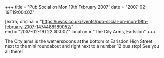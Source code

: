 +++
title = "Pub Social on Mon 19th February 2007"
date = "2007-02-19T19:00:00Z"

[extra]
original = "https://uwcs.co.uk/events/pub-social-on-mon-19th-february-2007-1474488989052/"    
end = "2007-02-19T22:00:00Z"
location = "The City Arms, Earlsdon"
+++

The City arms is the wetherspoons at the bottom of Earlsdon High Street next to the mini roundabout and right next to a number 12 bus stop\! See you all there\!

